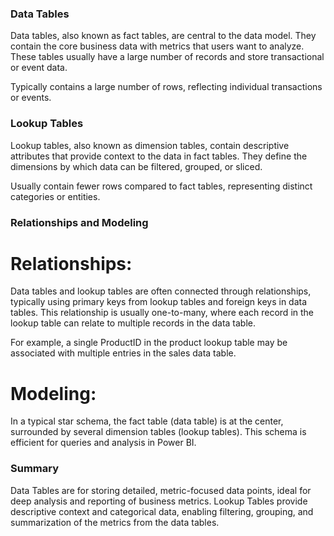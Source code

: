 ### Data Tables
Data tables, also known as fact tables, are central to the data model. They contain the core business data with metrics that users want to analyze. These tables usually have a large number of records and store transactional or event data.

Typically contains a large number of rows, reflecting individual transactions or events.

### Lookup Tables
Lookup tables, also known as dimension tables, contain descriptive attributes that provide context to the data in fact tables. They define the dimensions by which data can be filtered, grouped, or sliced.

Usually contain fewer rows compared to fact tables, representing distinct categories or entities.

### Relationships and Modeling
# Relationships: 
Data tables and lookup tables are often connected through relationships, typically using primary keys from lookup tables and foreign keys in data tables. This relationship is usually one-to-many, where each record in the lookup table can relate to multiple records in the data table.

For example, a single ProductID in the product lookup table may be associated with multiple entries in the sales data table.

# Modeling: 
In a typical star schema, the fact table (data table) is at the center, surrounded by several dimension tables (lookup tables). This schema is efficient for queries and analysis in Power BI.

### Summary
Data Tables are for storing detailed, metric-focused data points, ideal for deep analysis and reporting of business metrics.
Lookup Tables provide descriptive context and categorical data, enabling filtering, grouping, and summarization of the metrics from the data tables.
